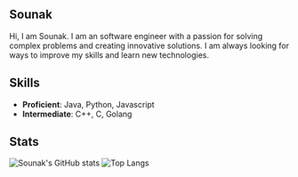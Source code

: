## Sounak
Hi, I am Sounak. 
I am an software engineer with a passion for solving complex problems and creating innovative solutions. I am always looking for ways to improve my skills and learn new technologies.

## Skills
- **Proficient**: Java, Python, Javascript
- **Intermediate**: C++, C, Golang

## Stats
![Sounak's GitHub stats](https://github-readme-stats-git-master-sounaks-projects.vercel.app/api?username=SounakMandal&theme=transparent&show_icons=true&hide_rank=true&count_private=true&role=OWNER,ORGANIZATION_MEMBER,COLLABORATOR)
![Top Langs](https://github-readme-stats-git-master-sounaks-projects.vercel.app/api/top-langs/?username=SounakMandal&theme=transparent&langs_count=3&size_weight=0&count_weight=1)

<!--
![Harlok's WakaTime stats](https://github-readme-stats.vercel.app/api/wakatime?username=SounakMandal)
- 🔭 I’m currently working on ...
- 🌱 I’m currently learning ...
- 👯 I’m looking to collaborate on ...
- 🤔 I’m looking for help with ...
- 💬 Ask me about ...
- 📫 How to reach me: ...
- 😄 Pronouns: ...
- ⚡ Fun fact: ...
-->
